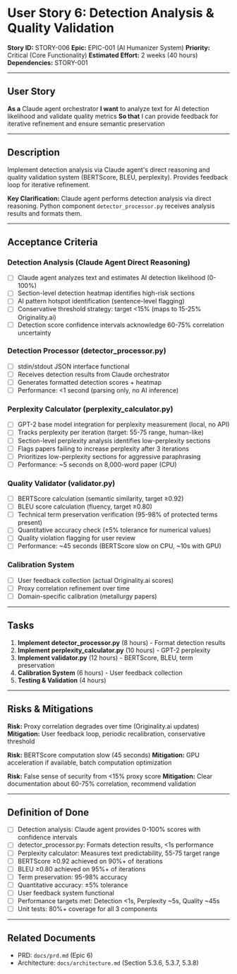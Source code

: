 # User Story 6: Detection Analysis & Quality Validation

**Story ID:** STORY-006
**Epic:** EPIC-001 (AI Humanizer System)
**Priority:** Critical (Core Functionality)
**Estimated Effort:** 2 weeks (40 hours)
**Dependencies:** STORY-001

---

## User Story

**As a** Claude agent orchestrator
**I want** to analyze text for AI detection likelihood and validate quality metrics
**So that** I can provide feedback for iterative refinement and ensure semantic preservation

---

## Description

Implement detection analysis via Claude agent's direct reasoning and quality validation system (BERTScore, BLEU, perplexity). Provides feedback loop for iterative refinement.

**Key Clarification:** Claude agent performs detection analysis via direct reasoning. Python component `detector_processor.py` receives analysis results and formats them.

---

## Acceptance Criteria

### Detection Analysis (Claude Agent Direct Reasoning)

- [ ] Claude agent analyzes text and estimates AI detection likelihood (0-100%)
- [ ] Section-level detection heatmap identifies high-risk sections
- [ ] AI pattern hotspot identification (sentence-level flagging)
- [ ] Conservative threshold strategy: target <15% (maps to 15-25% Originality.ai)
- [ ] Detection score confidence intervals acknowledge 60-75% correlation uncertainty

### Detection Processor (detector_processor.py)

- [ ] stdin/stdout JSON interface functional
- [ ] Receives detection results from Claude orchestrator
- [ ] Generates formatted detection scores + heatmap
- [ ] Performance: <1 second (parsing only, no AI inference)

### Perplexity Calculator (perplexity_calculator.py)

- [ ] GPT-2 base model integration for perplexity measurement (local, no API)
- [ ] Tracks perplexity per iteration (target: 55-75 range, human-like)
- [ ] Section-level perplexity analysis identifies low-perplexity sections
- [ ] Flags papers failing to increase perplexity after 3 iterations
- [ ] Prioritizes low-perplexity sections for aggressive paraphrasing
- [ ] Performance: ~5 seconds on 8,000-word paper (CPU)

### Quality Validator (validator.py)

- [ ] BERTScore calculation (semantic similarity, target ≥0.92)
- [ ] BLEU score calculation (fluency, target ≥0.80)
- [ ] Technical term preservation verification (95-98% of protected terms present)
- [ ] Quantitative accuracy check (±5% tolerance for numerical values)
- [ ] Quality violation flagging for user review
- [ ] Performance: ~45 seconds (BERTScore slow on CPU, ~10s with GPU)

### Calibration System

- [ ] User feedback collection (actual Originality.ai scores)
- [ ] Proxy correlation refinement over time
- [ ] Domain-specific calibration (metallurgy papers)

---

## Tasks

1. **Implement detector_processor.py** (8 hours) - Format detection results
2. **Implement perplexity_calculator.py** (10 hours) - GPT-2 perplexity
3. **Implement validator.py** (12 hours) - BERTScore, BLEU, term preservation
4. **Calibration System** (6 hours) - User feedback collection
5. **Testing & Validation** (4 hours)

---

## Risks & Mitigations

**Risk:** Proxy correlation degrades over time (Originality.ai updates)
**Mitigation:** User feedback loop, periodic recalibration, conservative threshold

**Risk:** BERTScore computation slow (45 seconds)
**Mitigation:** GPU acceleration if available, batch computation optimization

**Risk:** False sense of security from <15% proxy score
**Mitigation:** Clear documentation about 60-75% correlation, recommend validation

---

## Definition of Done

- [ ] Detection analysis: Claude agent provides 0-100% scores with confidence intervals
- [ ] detector_processor.py: Formats detection results, <1s performance
- [ ] Perplexity calculator: Measures text predictability, 55-75 target range
- [ ] BERTScore ≥0.92 achieved on 90%+ of iterations
- [ ] BLEU ≥0.80 achieved on 95%+ of iterations
- [ ] Term preservation: 95-98% accuracy
- [ ] Quantitative accuracy: ±5% tolerance
- [ ] User feedback system functional
- [ ] Performance targets met: Detection <1s, Perplexity ~5s, Quality ~45s
- [ ] Unit tests: 80%+ coverage for all 3 components

---

## Related Documents

- PRD: `docs/prd.md` (Epic 6)
- Architecture: `docs/architecture.md` (Section 5.3.6, 5.3.7, 5.3.8)
